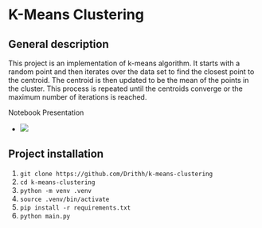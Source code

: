 K-Means Clustering
=======

## General description
 
This project is an implementation of k-means algorithm. It starts with a random point and then iterates over the data set to find the closest point to the centroid. The centroid is then updated to be the mean of the points in the cluster. This process is repeated until the centroids converge or the maximum number of iterations is reached.

Notebook Presentation 
  - [![](https://mybinder.org/badge.svg)](https://mybinder.org/v2/gh/Drithh/k-means-clustering/master?filepath=notebook.ipynb)

## Project installation
1. `git clone https://github.com/Drithh/k-means-clustering`
2. `cd k-means-clustering`
3. `python -m venv .venv`
4. `source .venv/bin/activate`
5. `pip install -r requirements.txt`
6. `python main.py`

